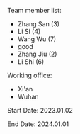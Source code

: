 Team member list:
- Zhang San (3)
- Li Si (4)
- Wang Wu (7)
- good
- Zhang Jiu (2)
- Li Shi (6)

Working office:
- Xi'an
- Wuhan

Start Date:
2023.01.02

End Date:
2024.01.01

